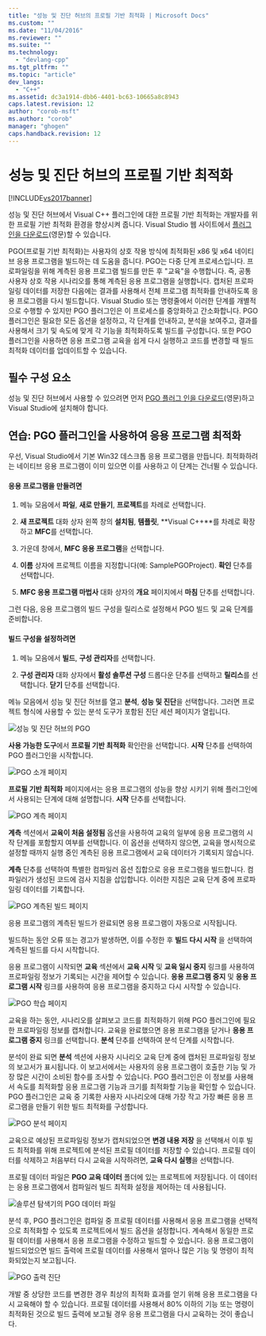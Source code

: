 ```yaml
---
title: "성능 및 진단 허브의 프로필 기반 최적화 | Microsoft Docs"
ms.custom: ""
ms.date: "11/04/2016"
ms.reviewer: ""
ms.suite: ""
ms.technology: 
  - "devlang-cpp"
ms.tgt_pltfrm: ""
ms.topic: "article"
dev_langs: 
  - "C++"
ms.assetid: dc3a1914-dbb6-4401-bc63-10665a8c8943
caps.latest.revision: 12
author: "corob-msft"
ms.author: "corob"
manager: "ghogen"
caps.handback.revision: 12
---
```

# 성능 및 진단 허브의 프로필 기반 최적화
[!INCLUDE[vs2017banner](../../assembler/inline/includes/vs2017banner.md)]

성능 및 진단 허브에서 Visual C\+\+ 플러그인에 대한 프로필 기반 최적화는 개발자를 위한 프로필 기반 최적화 환경을 향상시켜 줍니다.  Visual Studio 웹 사이트에서 [플러그 인을 다운로드](http://go.microsoft.com/fwlink/p/?LinkId=327915)\(영문\)할 수 있습니다.  
  
 PGO\(프로필 기반 최적화\)는 사용자의 상호 작용 방식에 최적화된 x86 및 x64 네이티브 응용 프로그램을 빌드하는 데 도움을 줍니다.  PGO는 다중 단계 프로세스입니다. 프로파일링을 위해 계측된 응용 프로그램 빌드를 만든 후 "교육"을 수행합니다. 즉, 공통 사용자 상호 작용 시나리오를 통해 계측된 응용 프로그램을 실행합니다.  캡처된 프로파일링 데이터를 저장한 다음에는 결과를 사용해서 전체 프로그램 최적화를 안내하도록 응용 프로그램을 다시 빌드합니다.  Visual Studio 또는 명령줄에서 이러한 단계를 개별적으로 수행할 수 있지만 PGO 플러그인은 이 프로세스를 중앙화하고 간소화합니다.  PGO 플러그인은 필요한 모든 옵션을 설정하고, 각 단계를 안내하고, 분석을 보여주고, 결과를 사용해서 크기 및 속도에 맞게 각 기능을 최적화하도록 빌드를 구성합니다.  또한 PGO 플러그인을 사용하면 응용 프로그램 교육을 쉽게 다시 실행하고 코드를 변경할 때 빌드 최적화 데이터를 업데이트할 수 있습니다.  
  
## 필수 구성 요소  
 성능 및 진단 허브에서 사용할 수 있으려면 먼저 [PGO 플러그 인을 다운로드](http://go.microsoft.com/fwlink/p/?LinkId=327915)\(영문\)하고 Visual Studio에 설치해야 합니다.  
  
## 연습: PGO 플러그인을 사용하여 응용 프로그램 최적화  
 우선, Visual Studio에서 기본 Win32 데스크톱 응용 프로그램을 만듭니다.  최적화하려는 네이티브 응용 프로그램이 이미 있으면 이를 사용하고 이 단계는 건너뛸 수 있습니다.  
  
#### 응용 프로그램을 만들려면  
  
1.  메뉴 모음에서 **파일**, **새로 만들기**, **프로젝트**를 차례로 선택합니다.  
  
2.  **새 프로젝트** 대화 상자 왼쪽 창의 **설치됨**, **템플릿**, **Visual C\+\+**를 차례로 확장하고 **MFC**를 선택합니다.  
  
3.  가운데 창에서, **MFC 응용 프로그램**을 선택합니다.  
  
4.  **이름** 상자에 프로젝트 이름을 지정합니다\(예: SamplePGOProject\).  **확인** 단추를 선택합니다.  
  
5.  **MFC 응용 프로그램 마법사** 대화 상자의 **개요** 페이지에서 **마침** 단추를 선택합니다.  
  
 그런 다음, 응용 프로그램의 빌드 구성을 릴리스로 설정해서 PGO 빌드 및 교육 단계를 준비합니다.  
  
#### 빌드 구성을 설정하려면  
  
1.  메뉴 모음에서 **빌드**, **구성 관리자**를 선택합니다.  
  
2.  **구성 관리자** 대화 상자에서 **활성 솔루션 구성** 드롭다운 단추를 선택하고 **릴리스**를 선택합니다.  **닫기** 단추를 선택합니다.  
  
 메뉴 모음에서 성능 및 진단 허브를 열고 **분석**, **성능 및 진단**을 선택합니다.  그러면 프로젝트 형식에 사용할 수 있는 분석 도구가 포함된 진단 세션 페이지가 열립니다.  
  
 ![성능 및 진단 허브의 PGO](../../build/reference/media/pgofig0hub.png "PGOFig0Hub")  
  
 **사용 가능한 도구**에서 **프로필 기반 최적화** 확인란을 선택합니다.  **시작** 단추를 선택하여 PGO 플러그인을 시작합니다.  
  
 ![PGO 소개 페이지](../../build/reference/media/pgofig1start.png "PGOFig1Start")  
  
 **프로필 기반 최적화** 페이지에서는 응용 프로그램의 성능을 향상 시키기 위해 플러그인에서 사용되는 단계에 대해 설명합니다.  **시작** 단추를 선택합니다.  
  
 ![PGO 계측 페이지](../../build/reference/media/pgofig2instrument.png "PGOFig2Instrument")  
  
 **계측** 섹션에서 **교육이 처음 설정됨** 옵션을 사용하여 교육의 일부에 응용 프로그램의 시작 단계를 포함할지 여부를 선택합니다.  이 옵션을 선택하지 않으면, 교육을 명시적으로 설정할 때까지 실행 중인 계측된 응용 프로그램에서 교육 데이터가 기록되지 않습니다.  
  
 **계측** 단추를 선택하여 특별한 컴파일러 옵션 집합으로 응용 프로그램을 빌드합니다.  컴파일러가 생성된 코드에 검사 지침을 삽입합니다.  이러한 지침은 교육 단계 중에 프로파일링 데이터를 기록합니다.  
  
 ![PGO 계측된 빌드 페이지](../../build/reference/media/pgofig3build.PNG "PGOFig3Build")  
  
 응용 프로그램의 계측된 빌드가 완료되면 응용 프로그램이 자동으로 시작됩니다.  
  
 빌드하는 동안 오류 또는 경고가 발생하면, 이를 수정한 후 **빌드 다시 시작** 을 선택하여 계측된 빌드를 다시 시작합니다.  
  
 응용 프로그램이 시작되면 **교육** 섹션에서 **교육 시작** 및 **교육 일시 중지** 링크를 사용하여 프로파일링 정보가 기록되는 시간을 제어할 수 있습니다.  **응용 프로그램 중지** 및 **응용 프로그램 시작** 링크를 사용하여 응용 프로그램을 중지하고 다시 시작할 수 있습니다.  
  
 ![PGO 학습 페이지](../../build/reference/media/pgofig4training.PNG "PGOFig4Training")  
  
 교육을 하는 동안, 시나리오를 살펴보고 코드를 최적화하기 위해 PGO 플러그인에 필요한 프로파일링 정보를 캡처합니다.  교육을 완료했으면 응용 프로그램을 닫거나 **응용 프로그램 중지** 링크를 선택합니다.  **분석** 단추를 선택하여 분석 단계를 시작합니다.  
  
 분석이 완료 되면 **분석** 섹션에 사용자 시나리오 교육 단계 중에 캡처된 프로파일링 정보의 보고서가 표시됩니다.  이 보고서에서는 사용자의 응용 프로그램이 호출한 기능 및 가장 많은 시간이 소비된 함수를 조사할 수 있습니다.  PGO 플러그인은 이 정보를 사용해서 속도를 최적화할 응용 프로그램 기능과 크기를 최적화할 기능을 확인할 수 있습니다.  PGO 플러그인은 교육 중 기록한 사용자 시나리오에 대해 가장 작고 가장 빠른 응용 프로그램을 만들기 위한 빌드 최적화를 구성합니다.  
  
 ![PGO 분석 페이지](../../build/reference/media/pgofig5analyze.png "PGOFig5Analyze")  
  
 교육으로 예상된 프로파일링 정보가 캡처되었으면 **변경 내용 저장** 을 선택해서 이후 빌드 최적화를 위해 프로젝트에 분석된 프로필 데이터를 저장할 수 있습니다.  프로필 데이터를 삭제하고 처음부터 다시 교육을 시작하려면, **교육 다시 실행**을 선택합니다.  
  
 프로필 데이터 파일은 **PGO 교육 데이터** 폴더에 있는 프로젝트에 저장됩니다.  이 데이터는 응용 프로그램에서 컴파일러 빌드 최적화 설정을 제어하는 데 사용됩니다.  
  
 ![솔루션 탐색기의 PGO 데이터 파일](../../build/reference/media/pgofig6data.png "PGOFig6Data")  
  
 분석 후, PGO 플러그인은 컴파일 중 프로필 데이터를 사용해서 응용 프로그램을 선택적으로 최적화할 수 있도록 프로젝트에서 빌드 옵션을 설정합니다.  계속해서 동일한 프로필 데이터를 사용해서 응용 프로그램을 수정하고 빌드할 수 있습니다.  응용 프로그램이 빌드되었으면 빌드 출력에 프로필 데이터를 사용해서 얼마나 많은 기능 및 명령이 최적화되었는지 보고됩니다.  
  
 ![PGO 출력 진단](../../build/reference/media/pgofig7diagnostics.png "PGOFig7Diagnostics")  
  
 개발 중 상당한 코드를 변경한 경우 최상의 최적화 효과를 얻기 위해 응용 프로그램을 다시 교육해야 할 수 있습니다.  프로필 데이터를 사용해서 80% 이하의 기능 또는 명령이 최적화된 것으로 빌드 출력에 보고될 경우 응용 프로그램을 다시 교육하는 것이 좋습니다.